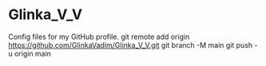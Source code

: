 # Glinka_V_V
Config files for my GitHub profile.
git remote add origin https://github.com/GlinkaVadim/Glinka_V_V.git
git branch -M main
git push -u origin main

